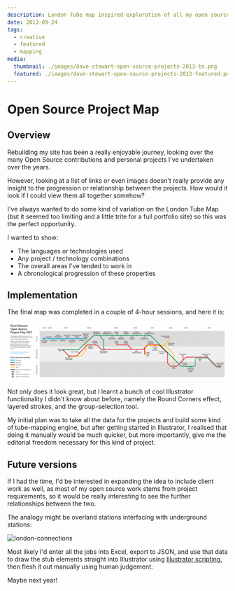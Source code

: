 ```yaml
---
description: London Tube map inspired exploration of all my open source and personal projects to date
date: 2013-09-24
tags:
  - creative
  - featured
  - mapping
media:
  thumbnail: ./images/dave-stewart-open-source-projects-2013-tn.png
  featured: ./images/dave-stewart-open-source-projects-2013-featured.png
---
```


# Open Source Project Map

## Overview

Rebuilding my site has been a really enjoyable journey, looking over the many Open Source contributions and personal projects I've undertaken over the years.

However, looking at a list of links or even images doesn't really provide any insight to the progression or relationship between the projects. How would it look if I could view them all together somehow?

I've always wanted to do some kind of variation on the London Tube Map (but it seemed too limiting and a little trite for a full portfolio site) so this was the perfect opportunity.

I wanted to show:

- The languages or technologies used
- Any project / technology combinations
- The overall areas I've tended to work in
- A chronological progression of these properties

## Implementation

The final map was completed in a couple of 4-hour sessions, and here it is:

![Dave Stewart Open Source Project Map 2013](./images/dave-stewart-open-source-projects-2013.png)

Not only does it look great, but I learnt a bunch of cool Illustrator functionality I didn't know about before, namely the Round Corners effect, layered strokes, and the group-selection tool.

My initial plan was to take all the data for the projects and build some kind of tube-mapping engine, but after getting started in Illustrator, I realised that doing it manually would be much quicker, but more importantly, give me the editorial freedom necessary for this kind of project.


## Future versions

If I had the time, I'd be interested in expanding the idea to  include client work as well, as most of my open source work stems from project requirements, so it would be really interesting to see the further relationships between the two.

The analogy might be overland stations interfacing with underground stations:

![london-connections](http://davestewart.co.uk/wp-content/uploads/blog/professional/open-source-map/london-connections.png)

Most likely I'd enter all the jobs into Excel, export to JSON, and use that data to draw the stub elements straight into Illustrator using [Illustrator scripting](http://www.adobe.com/devnet/illustrator/scripting.html), then flesh it out manually using human judgement.

Maybe next year!
